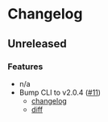 <!--- This file is only needed so that workflow tests can run (they update this changelog) -->
# Changelog

## Unreleased

### Features

- n/a
- Bump CLI to v2.0.4 ([#11](https://github.com/getsentry/github-workflows/pull/11))
  - [changelog](https://github.com/getsentry/sentry-cli/blob/master/CHANGELOG.md#204)
  - [diff](https://github.com/getsentry/sentry-cli/compare/2.0.0...2.0.4)

